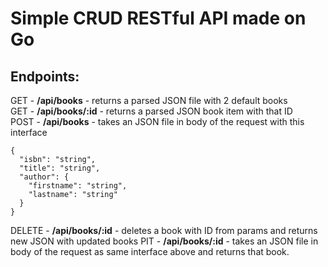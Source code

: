 # Simple CRUD RESTful API made on Go
## Endpoints:
GET - __/api/books__ - returns a parsed JSON file with 2 default books\
GET - __/api/books/:id__ - returns a parsed JSON book item with that ID\
POST - __/api/books__ - takes an JSON file in body of the request with this interface
```
{
  "isbn": "string",
  "title": "string",
  "author": {
    "firstname": "string",
    "lastname": "string"
  }
} 
```
DELETE - __/api/books/:id__ - deletes a book with ID from params and returns new JSON with updated books
PIT - __/api/books/:id__ - takes an JSON file in body of the request as same interface above and returns that book.
